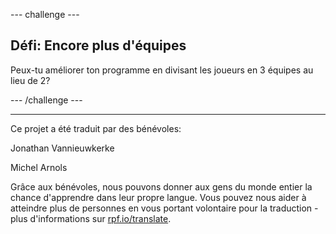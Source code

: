 --- challenge ---

## Défi: Encore plus d'équipes

Peux-tu améliorer ton programme en divisant les joueurs en 3 équipes au lieu de 2?

--- /challenge ---

*** 

Ce projet a été traduit par des bénévoles:

Jonathan Vannieuwkerke

Michel Arnols

Grâce aux bénévoles, nous pouvons donner aux gens du monde entier la chance d'apprendre dans leur propre langue. Vous pouvez nous aider à atteindre plus de personnes en vous portant volontaire pour la traduction - plus d'informations sur [rpf.io/translate](https://rpf.io/translate).